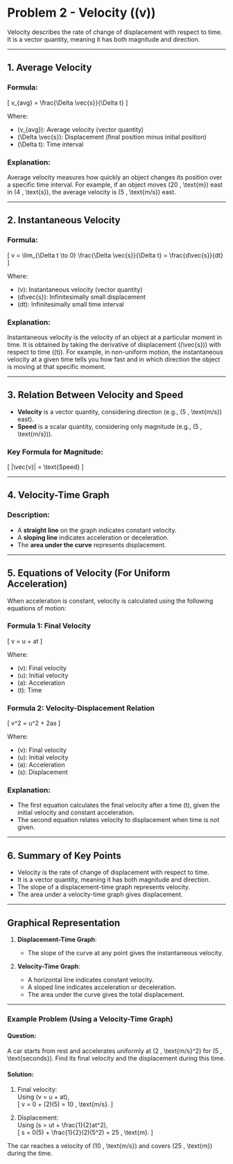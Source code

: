 # Problem 2 -  Velocity (\(v\))

Velocity describes the rate of change of displacement with respect to time. It is a vector quantity, meaning it has both magnitude and direction.

---

## 1. Average Velocity

### Formula:
\[
v_{avg} = \frac{\Delta \vec{s}}{\Delta t}
\]

Where:  
- \(v_{avg}\): Average velocity (vector quantity)  
- \(\Delta \vec{s}\): Displacement (final position minus initial position)  
- \(\Delta t\): Time interval  

### Explanation:
Average velocity measures how quickly an object changes its position over a specific time interval. For example, if an object moves \(20 \, \text{m}\) east in \(4 \, \text{s}\), the average velocity is \(5 \, \text{m/s}\) east.

---

## 2. Instantaneous Velocity

### Formula:
\[
v = \lim_{\Delta t \to 0} \frac{\Delta \vec{s}}{\Delta t} = \frac{d\vec{s}}{dt}
\]

Where:  
- \(v\): Instantaneous velocity (vector quantity)  
- \(d\vec{s}\): Infinitesimally small displacement  
- \(dt\): Infinitesimally small time interval  

### Explanation:
Instantaneous velocity is the velocity of an object at a particular moment in time. It is obtained by taking the derivative of displacement (\(\vec{s}\)) with respect to time (\(t\)). For example, in non-uniform motion, the instantaneous velocity at a given time tells you how fast and in which direction the object is moving at that specific moment.

---

## 3. Relation Between Velocity and Speed

- **Velocity** is a vector quantity, considering direction (e.g., \(5 \, \text{m/s}\) east).  
- **Speed** is a scalar quantity, considering only magnitude (e.g., \(5 \, \text{m/s}\)).

### Key Formula for Magnitude:
\[
|\vec{v}| = \text{Speed}
\]

---

## 4. Velocity-Time Graph

### Description:
- A **straight line** on the graph indicates constant velocity.
- A **sloping line** indicates acceleration or deceleration.
- The **area under the curve** represents displacement.

---

## 5. Equations of Velocity (For Uniform Acceleration)

When acceleration is constant, velocity is calculated using the following equations of motion:

### Formula 1: Final Velocity
\[
v = u + at
\]

Where:  
- \(v\): Final velocity  
- \(u\): Initial velocity  
- \(a\): Acceleration  
- \(t\): Time  

### Formula 2: Velocity-Displacement Relation
\[
v^2 = u^2 + 2as
\]

Where:  
- \(v\): Final velocity  
- \(u\): Initial velocity  
- \(a\): Acceleration  
- \(s\): Displacement  

### Explanation:
- The first equation calculates the final velocity after a time \(t\), given the initial velocity and constant acceleration.  
- The second equation relates velocity to displacement when time is not given.

---

## 6. Summary of Key Points

- Velocity is the rate of change of displacement with respect to time.  
- It is a vector quantity, meaning it has both magnitude and direction.  
- The slope of a displacement-time graph represents velocity.  
- The area under a velocity-time graph gives displacement.

---

## Graphical Representation

1. **Displacement-Time Graph**:  
   - The slope of the curve at any point gives the instantaneous velocity.

2. **Velocity-Time Graph**:  
   - A horizontal line indicates constant velocity.  
   - A sloped line indicates acceleration or deceleration.  
   - The area under the curve gives the total displacement.  

---

### Example Problem (Using a Velocity-Time Graph)

#### Question:
A car starts from rest and accelerates uniformly at \(2 \, \text{m/s}^2\) for \(5 \, \text{seconds}\). Find its final velocity and the displacement during this time.

#### Solution:
1. Final velocity:  
   Using \(v = u + at\),  
   \[
   v = 0 + (2)(5) = 10 \, \text{m/s}.
   \]

2. Displacement:  
   Using \(s = ut + \frac{1}{2}at^2\),  
   \[
   s = 0(5) + \frac{1}{2}(2)(5^2) = 25 \, \text{m}.
   \]

The car reaches a velocity of \(10 \, \text{m/s}\) and covers \(25 \, \text{m}\) during the time.
